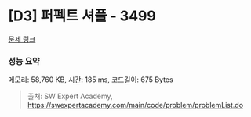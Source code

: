 # [D3] 퍼펙트 셔플 - 3499 

[문제 링크](https://swexpertacademy.com/main/code/problem/problemDetail.do?contestProbId=AWGsRbk6AQIDFAVW) 

### 성능 요약

메모리: 58,760 KB, 시간: 185 ms, 코드길이: 675 Bytes



> 출처: SW Expert Academy, https://swexpertacademy.com/main/code/problem/problemList.do
